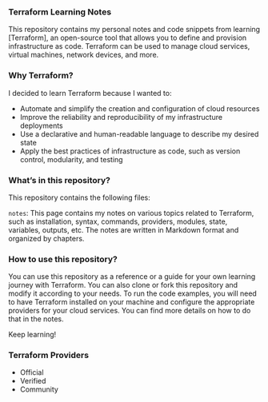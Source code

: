 ### Terraform Learning Notes
This repository contains my personal notes and code snippets from learning [Terraform], an open-source tool that allows you to define and provision infrastructure as code. Terraform can be used to manage cloud services, virtual machines, network devices, and more.

### Why Terraform?
I decided to learn Terraform because I wanted to:
- Automate and simplify the creation and configuration of cloud resources
- Improve the reliability and reproducibility of my infrastructure deployments
- Use a declarative and human-readable language to describe my desired state
- Apply the best practices of infrastructure as code, such as version control, modularity, and testing

### What’s in this repository?
This repository contains the following files:

`notes`: This page contains my notes on various topics related to Terraform, such as installation, syntax, commands, providers, modules, state, variables, outputs, etc. The notes are written in Markdown format and organized by chapters.

### How to use this repository?
You can use this repository as a reference or a guide for your own learning journey with Terraform. You can also clone or fork this repository and modify it according to your needs. To run the code examples, you will need to have Terraform installed on your machine and configure the appropriate providers for your cloud services. You can find more details on how to do that in the notes.

Keep learning!

### Terraform Providers
- Official
- Verified
- Community

